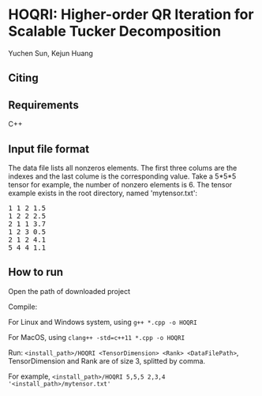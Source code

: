 # HOQRI: Higher-order QR Iteration for Scalable Tucker Decomposition
Yuchen Sun, Kejun Huang

## Citing

## Requirements
C++

## Input file format
The data file lists all nonzeros elements. The first three colums are the indexes and the last colume is the corresponding value.
Take a 5\*5\*5 tensor for example, the number of nonzero elements is 6. The tensor example exists in the root directory, named 'mytensor.txt':
>
<dl><pre>
1 1 2 1.5
1 2 2 2.5
2 1 1 3.7
1 2 3 0.5
2 1 2 4.1
5 4 4 1.1
</pre></dl>

## How to run
Open the path of downloaded project

Compile:

For Linux and Windows system, using `g++ *.cpp -o HOQRI`

For MacOS, using `clang++ -std=c++11 *.cpp -o HOQRI`

Run: `<install_path>/HOQRI <TensorDimension> <Rank> <DataFilePath>`, TensorDimension and Rank are of size 3, splitted by comma.

For example, `<install_path>/HOQRI 5,5,5 2,3,4 '<install_path>/mytensor.txt'`
